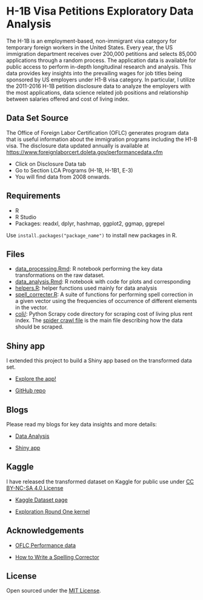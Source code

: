 # H-1B Visa Petitions Exploratory Data Analysis

The H-1B is an employment-based, non-immigrant visa category for temporary foreign workers in the United States. Every year, the US immigration department receives over 200,000 petitions and selects 85,000 applications through a random process. The application data is available for public access to perform in-depth longitudinal research and analysis. This data provides key insights into the prevailing wages for job titles being sponsored by US employers under H1-B visa category. In particular, I utilize the 2011-2016 H-1B petition disclosure data to analyze the employers with the most applications, data science related job positions and relationship between salaries offered and cost of living index.



## Data Set Source
The Office of Foreign Labor Certification (OFLC) generates program data that is useful information about the immigration programs including the H1-B visa. The disclosure data updated annually is available at https://www.foreignlaborcert.doleta.gov/performancedata.cfm

- Click on Disclosure Data tab
- Go to Section LCA Programs (H-1B, H-1B1, E-3)
- You will find data from 2008 onwards.

## Requirements
- R
- R Studio
- Packages: readxl, dplyr, hashmap, ggplot2, ggmap, ggrepel

Use `install.packages("package_name")` to install new packages in R.

## Files

- [data_processing.Rmd](data_processing.Rmd): R notebook performing the key data transformations on the raw dataset.
- [data_analysis.Rmd](data_analysis.Rmd): R notebook with code for plots and corresponding 
- [helpers.R](helpers.R): helper functions used mainly for data analysis
- [spell_correcter.R](spell_correcter.R): A suite of functions for performing spell correction in a given vector using the frequencies of occurrence of different elements in the vector.
- [coli/](coli): Python Scrapy code directory for scraping cost of living plus rent index. The [spider crawl file](coli/coli/spiders/coli.py) is the main file describing how the data should be scraped.

## Shiny app
I extended this project to build a Shiny app based on the transformed data set. 

- [Explore the app!](https://sharan-naribole.shinyapps.io/h_1b/)

- [GitHub repo](https://github.com/sharan-naribole/H1b_visa_shiny)

## Blogs

Please read my blogs for key data insights and more details:
 - [Data Analysis](http://blog.nycdatascience.com/student-works/h-1b-visa-petitions-exploratory-data-analysis/)
 
 - [Shiny app](http://blog.nycdatascience.com/student-works/h-1b-visa-applications-exploration-using-shiny/)
 
## Kaggle

I have released the transformed dataset on Kaggle for public use under [CC BY-NC-SA 4.0 License](https://creativecommons.org/licenses/by-nc-sa/4.0/)

- [Kaggle Dataset page](https://www.kaggle.com/nsharan/h-1b-visa)

- [Exploration Round One kernel](https://www.kaggle.com/nsharan/d/nsharan/h-1b-visa/exploration-round-one)
 
## Acknowledgements

- [OFLC Performance data](https://www.foreignlaborcert.doleta.gov/performancedata.cfm)

- [How to Write a Spelling Corrector](http://norvig.com/spell-correct.html)

## License 

Open sourced under the [MIT License](LICENSE.md). 
